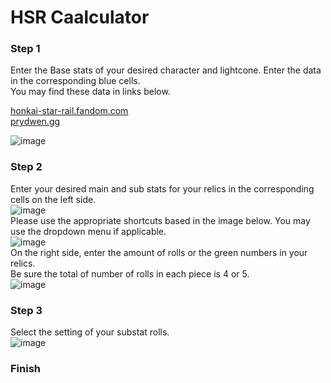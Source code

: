 # HSR Caalculator

### Step 1 
Enter the Base stats of your desired character and lightcone. Enter the data in the corresponding blue cells.\
You may find these data in links below.<br/>

[honkai-star-rail.fandom.com](https://honkai-star-rail.fandom.com/wiki/Character/Comparison)\
[prydwen.gg](https://www.prydwen.gg/star-rail/guides/characters-stats/)

![image](https://github.com/user-attachments/assets/6dac13c7-f3d3-45c6-ad2c-abbd94d8a285)<br/>

### Step 2
Enter your desired main and sub stats for your relics in the corresponding cells on the left side.\
![image](https://github.com/user-attachments/assets/0209db49-acc9-4f3a-acc1-605802c6da86)  
Please use the appropriate shortcuts based in the image below. You may use the dropdown menu if applicable.  
![image](https://github.com/user-attachments/assets/345d2411-c1fd-47f3-a8d0-fe64a5f4500c)  
On the right side, enter the amount of rolls or the green numbers in your relics.  
Be sure the total of number of rolls in each piece is 4 or 5.  
![image](https://github.com/user-attachments/assets/858b2c1f-0df6-4763-b1ae-0c5a8d1f54f8)  

### Step 3 
Select the setting of your substat rolls.  
![image](https://github.com/user-attachments/assets/a905a192-5344-4e50-bf25-7d1ffd81837b)  

### Finish










